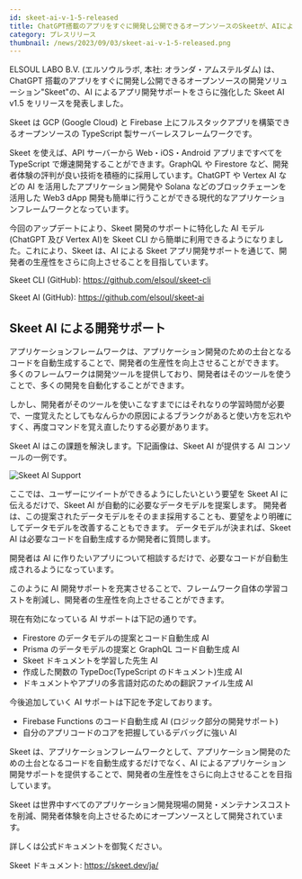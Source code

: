 ```yaml
---
id: skeet-ai-v-1-5-released
title: ChatGPT搭載のアプリをすぐに開発し公開できるオープンソースのSkeetが、AIによるアプリ開発サポートを強化したSkeet AI v1.5をリリース
category: プレスリリース
thumbnail: /news/2023/09/03/skeet-ai-v-1-5-released.png
---
```


ELSOUL LABO B.V. (エルソウルラボ, 本社: オランダ・アムステルダム) は、ChatGPT
搭載のアプリをすぐに開発し公開できるオープンソースの開発ソリューション"Skeet"の、AI
によるアプリ開発サポートをさらに強化した Skeet AI v1.5
をリリースを発表しました。

Skeet は GCP (Google Cloud) と Firebase
上にフルスタックアプリを構築できるオープンソースの TypeScript
製サーバーレスフレームワークです。

Skeet を使えば、API サーバーから Web・iOS・Android アプリまですべてを TypeScript
で爆速開発することができます。GraphQL や Firestore
など、開発者体験の評判が良い技術を積極的に採用しています。ChatGPT や Vertex AI
などの AI を活用したアプリケーション開発や Solana
などのブロックチェーンを活用した Web3 dApp
開発も簡単に行うことができる現代的なアプリケーションフレームワークとなっています。

今回のアップデートにより、Skeet 開発のサポートに特化した AI モデル(ChatGPT 及び
Vertex AI)を Skeet CLI から簡単に利用できるようになりました。これにより、Skeet
は、AI による Skeet
アプリ開発サポートを通じて、開発者の生産性をさらに向上させることを目指しています。

Skeet CLI (GitHub): https://github.com/elsoul/skeet-cli

Skeet AI (GitHub): https://github.com/elsoul/skeet-ai

## Skeet AI による開発サポート

アプリケーションフレームワークは、アプリケーション開発のための土台となるコードを自動生成することで、開発者の生産性を向上させることができます。
多くのフレームワークは開発ツールを提供しており、開発者はそのツールを使うことで、多くの開発を自動化することができます。

しかし、開発者がそのツールを使いこなすまでにはそれなりの学習時間が必要で、一度覚えたとしてもなんらかの原因によるブランクがあると使い方を忘れやすく、再度コマンドを覚え直したりする必要があります。

Skeet AI はこの課題を解決します。下記画像は、Skeet AI が提供する AI
コンソールの一例です。

![Skeet AI Support](/news/2023/09/03/skeet-ai-dev-support2.png)

ここでは、ユーザーにツイートができるようにしたいという要望を Skeet AI
に伝えるだけで、Skeet AI が自動的に必要なデータモデルを提案します。
開発者は、この提案されたデータモデルをそのまま採用することも、要望をより明確にしてデータモデルを改善することもできます。
データモデルが決まれば、Skeet AI
は必要なコードを自動生成するか開発者に質問します。

開発者は AI
に作りたいアプリについて相談するだけで、必要なコードが自動生成されるようになっています。

このように AI
開発サポートを充実させることで、フレームワーク自体の学習コストを削減し、開発者の生産性を向上させることができます。

現在有効になっている AI サポートは下記の通りです。

- Firestore のデータモデルの提案とコード自動生成 AI
- Prisma のデータモデルの提案と GraphQL コード自動生成 AI
- Skeet ドキュメントを学習した先生 AI
- 作成した関数の TypeDoc(TypeScript のドキュメント)生成 AI
- ドキュメントやアプリの多言語対応のための翻訳ファイル生成 AI

今後追加していく AI サポートは下記を予定しております。

- Firebase Functions のコード自動生成 AI (ロジック部分の開発サポート)
- 自分のアプリコードのコアを把握しているデバッグに強い AI

Skeet
は、アプリケーションフレームワークとして、アプリケーション開発のための土台となるコードを自動生成するだけでなく、AI
によるアプリケーション開発サポートを提供することで、開発者の生産性をさらに向上させることを目指しています。

Skeet
は世界中すべてのアプリケーション開発現場の開発・メンテナンスコストを削減、開発者体験を向上させるためにオープンソースとして開発されています。

詳しくは公式ドキュメントを御覧ください。

Skeet ドキュメント: https://skeet.dev/ja/
